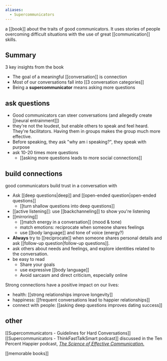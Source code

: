 ```yaml
---
aliases:
  - Supercommunicators
---
```


a [[book]] about the traits of good communicators. It uses stories of people overcoming difficult situations with the use of great [[communication]] skills.
## Summary
3 key insights from the book
- The goal of a meaningful [[conversation]] is connection
- Most of our conversations fall into [[3 conversation categories]]
- Being a **supercommunicator** means asking more questions
## ask questions
- Good communicators can steer conversations (and allegedly create [[neural entrainment]])
- they're not the loudest, but enable others to speak and feel heard. They're facilitators. Having them in groups makes the group much more effective.
- Before speaking, they ask "why am i speaking?", they speak with purpose
- ask 10-20 times more questions
	- [[asking more questions leads to more social connections]]
## build connections
good communicators build trust in a conversation with
- Ask [[deep questions|deep]] and [[open-ended question|open-ended questions]]
	- [[turn shallow questions into deep questions]]
- [[active listening]]: use [[backchanneling]] to show you're listening
- [[mirroring]]
	- [[match energy in a conversation]] (mood & tone)
	- match emotions: reciprocate when someone shares feelings 
	- use [[body language]] and tone of voice (energy?)
- **Always** try to [[reciprocate]] when someone shares personal details and ask [[follow-up question|follow-up questions]].
- ask others about needs and feelings, and explore identities related to the conversation.
- be easy to read
	- Share your goals
	- use expressive [[body language]]
	- Avoid sarcasm and direct criticism, especially online

Strong connections have a positive impact on our lives:
- health: [[strong relationships improve longevity]]
- happiness: [[frequent conversations lead to happier relationships]]
- connect with people: [[asking deep questions improves dating success]]
## other
[[Supercommunicators - Guidelines for Hard Conversations]]
[[Supercommunicators - ThinkFastTalkSmart‬ podcast]]
discussed in the Ten Percent Happier podcast, [_The Science of Effective Communication._](https://www.tenpercent.com/tph/podcast-episode/charles-duhigg)


[[memorable books]]